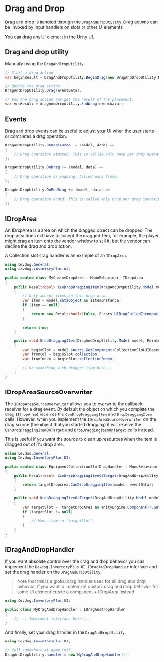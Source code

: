 # Drag and Drop

Drag and drop is handled through the `DragAndDropUtility`. Drag actions can be invoked by input handlers on slots or other UI elements.

You can drag any UI element in the Unity UI.

## Drag and drop utility

Manually using the `DragAndDropUtility`.

```csharp
// Start a drag action
var beginResult = DragAndDropUtility.BeginDrag(new DragAndDropUtility.Model(GetComponent<RectTransform>(), null), eventData);

// Update the drag action
DragAndDropUtility.Drag(eventData);

// End the drag action and get the result of the placement.
var endResult = DragAndDropUtility.EndDrag(eventData);
```

## Events

Drag and drop events can be useful to adjust your UI when the user starts or completes a drag operation.

```csharp
DragAndDropUtility.OnBeginDrag += (model, data) =>
{
	// Drag operation started. This is called only once per drag operation.
};

DragAndDropUtility.OnDrag += (model, data) => 
{
	// Drag operation is ongoing. Called each frame.
};

DragAndDropUtility.OnEndDrag += (model, data) =>
{
	// Drag operation ended. This is called only once per drag operation.
};
```

## IDropArea

An IDropArea is a area on which the dragged object can be dropped. The drop area does not have to accept the dragged item, for example, the player might drag an item onto the vendor window to sell it, but the vendor can decline the drag and drop action.

A Collection slot drag handler is an example of an `IDropArea`.

```csharp
using Devdog.General;
using Devdog.InventoryPlus.UI;

public sealed class MyCustomDropArea : MonoBehaviour, IDropArea
{
	public Result<bool> CanDropDraggingItem(DragAndDropUtility.Model model, PointerEventData eventData)
	{
		// Only accept items on this drop area.
		var item = model.dataObject as IItemInstance;
		if (item == null)
		{
			return new Result<bool>(false, Errors.UIDragFailedIncompatibleDragObject);
		}

		return true;
	}

	public void DropDraggingItem(DragAndDropUtility.Model model, PointerEventData eventData)
	{
		var beginSlot = model.source.GetComponent<CollectionSlotUIBase>();
		var fromCol = beginSlot.collection;
		var fromIndex = beginSlot.collectionIndex;

		// Do something with dragged item here...
	}
}
```

## IDropAreaSourceOverwriter

The `IDropAreaSourceOverwriter` allows you to overwrite the callback receiver for a drag event. By default the object on which you complete the drag (`IDropArea`) receives the `CanDropDraggingItem` and `DropDraggingItem` calls. However, when you implement the `IDropAreaSourceOverwriter` on the drag source (the object that you started dragging) it will receive the `CanDropDraggingItemOnTarget` and `DropDraggingItemOnTarget` calls instead.

This is useful if you want the source to clean up resources when the item is dragged out of it's drop area.

```csharp
using Devdog.General;
using Devdog.InventoryPlus.UI;

public sealed class EquipmentCollectionSlotDragHandler : MonoBehaviour, IDropAreaSourceOverwriter
{
	public Result<bool> CanDropDraggingItemOnTarget(DragAndDropUtility.Model model, IDropArea targetDropArea, PointerEventData eventData)
	{
		return targetDropArea.CanDropDraggingItem(model, eventData);
	}

	public void DropDraggingItemOnTarget(DragAndDropUtility.Model model, IDropArea targetDropArea, PointerEventData eventData)
	{
		var targetSlot = (targetDropArea as UnityEngine.Component)?.GetComponent<CollectionSlotUIBase>();
		if (targetSlot != null)
		{
			// Move item to 'targetSlot'.
		}
	}
}
```

## IDragAndDropHandler

If you want absolute control over the drag and drop behavior you can implement the `Devdog.InventoryPlus.UI.IDragAndDropHandler` interface and set the drag handler on the `DragAndDropUtility`.

> Note that this is a global drag handler used for all drag and drop behavior. If you want to implement custom drag and drop behavior for some UI element create a component + IDropArea instead.

```csharp
using Devdog.InventoryPlus.UI;

public class MyDragAndDropHandler : IDragAndDropHandler
{
	// ... Implement interface here ...
}
```

And finally, set your drag handler in the `DragAndDropUtility`.

```csharp
using Devdog.InventoryPlus.UI;

// Call somewhere at game init.
DragAndDropUtility.handler = new MyDragAndDropHandler();
```
